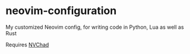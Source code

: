# neovim-configuration

My customized Neovim config, for writing code in Python, Lua as well as Rust

Requires [NVChad](https://nvchad.com/)
